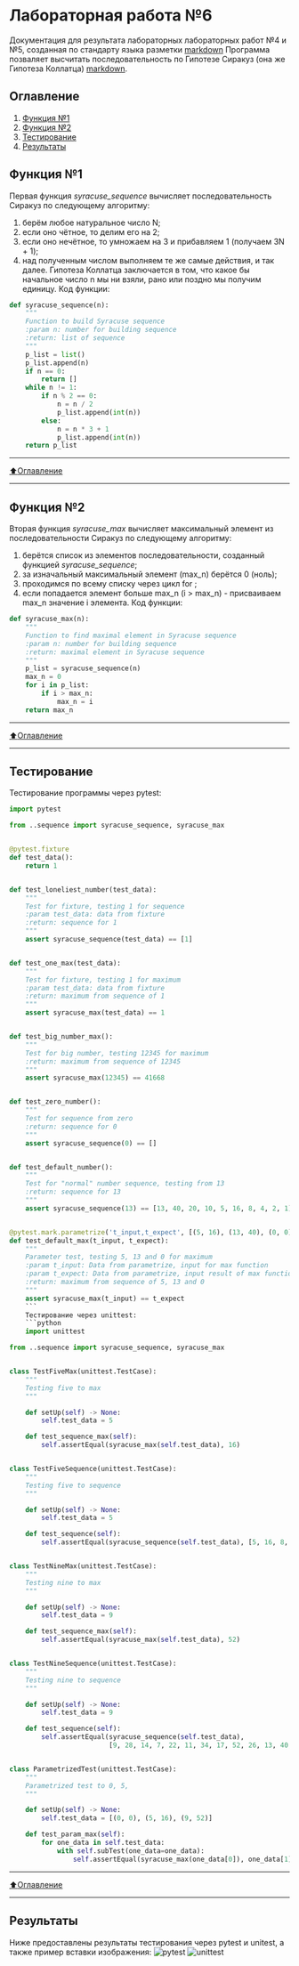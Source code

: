 # Лабораторная работа №6
Документация для результата лабораторных лабораторных работ №4 и №5, созданная по стандарту языка разметки [markdown](https://ru.wikipedia.org/wiki/Markdown)
Программа позваляет высчитать последовательность по Гипотезе Сиракуз (она же Гипотеза Коллатца) [markdown](https://ru.wikipedia.org/wiki/Гипотеза_Коллатца).

## Оглавление

1. [Функция №1](#Функция-№1)
2. [Функция №2](#Функция-№2)
3. [Тестирование](#Тестирование)
4. [Результаты](#Результаты)

## Функция №1
Первая функция *syracuse_sequence* вычисляет последовательность Сиракуз по следующему алгоритму:
1) берём любое натуральное число N;
2) если оно чётное, то делим его на 2;
3) если оно нечётное, то умножаем на 3 и прибавляем 1 (получаем 3N + 1);
4) над полученным числом выполняем те же самые действия, и так далее.
Гипотеза Коллатца заключается в том, что какое бы начальное число n мы
ни взяли, рано или поздно мы получим единицу. 
Код функции:
```python
def syracuse_sequence(n):
    """
    Function to build Syracuse sequence
    :param n: number for building sequence
    :return: list of sequence
    """
    p_list = list()
    p_list.append(n)
    if n == 0:
        return []
    while n != 1:
        if n % 2 == 0:
            n = n / 2
            p_list.append(int(n))
        else:
            n = n * 3 + 1
            p_list.append(int(n))
    return p_list
```
____
[:arrow_up:Оглавление](#Оглавление)
____
## Функция №2
Вторая функция *syracuse_max* вычисляет максимальный элемент из последовательности Сиракуз по следующему алгоритму:
1) берётся список из элементов последовательности, созданный функцией *syracuse_sequence*;
2) за изначальный максимальный элемент (max_n) берётся 0 (ноль);
3) проходимся по всему списку через цикл for ;
4) если попадается элемент больше max_n (i > max_n) - присваиваем max_n значение i элемента.
Код функции:
```python
def syracuse_max(n):
    """
    Function to find maximal element in Syracuse sequence
    :param n: number for building sequence
    :return: maximal element in Syracuse sequence
    """
    p_list = syracuse_sequence(n)
    max_n = 0
    for i in p_list:
        if i > max_n:
            max_n = i
    return max_n
```
____
[:arrow_up:Оглавление](#Оглавление)
____
## Тестирование
Тестирование программы через pytest:
```python
import pytest

from ..sequence import syracuse_sequence, syracuse_max


@pytest.fixture
def test_data():
    return 1


def test_loneliest_number(test_data):
    """
    Test for fixture, testing 1 for sequence
    :param test_data: data from fixture
    :return: sequence for 1
    """
    assert syracuse_sequence(test_data) == [1]


def test_one_max(test_data):
    """
    Test for fixture, testing 1 for maximum
    :param test_data: data from fixture
    :return: maximum from sequence of 1
    """
    assert syracuse_max(test_data) == 1


def test_big_number_max():
    """
    Test for big number, testing 12345 for maximum
    :return: maximum from sequence of 12345
    """
    assert syracuse_max(12345) == 41668


def test_zero_number():
    """
    Test for sequence from zero
    :return: sequence for 0
    """
    assert syracuse_sequence(0) == []


def test_default_number():
    """
    Test for "normal" number sequence, testing from 13
    :return: sequence for 13
    """
    assert syracuse_sequence(13) == [13, 40, 20, 10, 5, 16, 8, 4, 2, 1]


@pytest.mark.parametrize('t_input,t_expect', [(5, 16), (13, 40), (0, 0)])
def test_default_max(t_input, t_expect):
    """
    Parameter test, testing 5, 13 and 0 for maximum
    :param t_input: Data from parametrize, input for max function
    :param t_expect: Data from parametrize, input result of max function
    :return: maximum from sequence of 5, 13 and 0
    """
    assert syracuse_max(t_input) == t_expect
    ```
    Тестирование через unittest:
    ```python
    import unittest

from ..sequence import syracuse_sequence, syracuse_max


class TestFiveMax(unittest.TestCase):
    """
    Testing five to max
    """

    def setUp(self) -> None:
        self.test_data = 5

    def test_sequence_max(self):
        self.assertEqual(syracuse_max(self.test_data), 16)


class TestFiveSequence(unittest.TestCase):
    """
    Testing five to sequence
    """

    def setUp(self) -> None:
        self.test_data = 5

    def test_sequence(self):
        self.assertEqual(syracuse_sequence(self.test_data), [5, 16, 8, 4, 2, 1])


class TestNineMax(unittest.TestCase):
    """
    Testing nine to max
    """

    def setUp(self) -> None:
        self.test_data = 9

    def test_sequence_max(self):
        self.assertEqual(syracuse_max(self.test_data), 52)


class TestNineSequence(unittest.TestCase):
    """
    Testing nine to sequence
    """

    def setUp(self) -> None:
        self.test_data = 9

    def test_sequence(self):
        self.assertEqual(syracuse_sequence(self.test_data),
                         [9, 28, 14, 7, 22, 11, 34, 17, 52, 26, 13, 40, 20, 10, 5, 16, 8, 4, 2, 1])


class ParametrizedTest(unittest.TestCase):
    """
    Parametrized test to 0, 5,
    """

    def setUp(self) -> None:
        self.test_data = [(0, 0), (5, 16), (9, 52)]

    def test_param_max(self):
        for one_data in self.test_data:
            with self.subTest(one_data=one_data):
                self.assertEqual(syracuse_max(one_data[0]), one_data[1])
```
____
[:arrow_up:Оглавление](#Оглавление)
____
## Результаты
Ниже предоставлены результаты тестирования через pytest и unitest, а также пример вставки изображения:
![pytest](https://ibb.co/D1zYybd "100%")
![unittest](https://ibb.co/7QR2gqj "100%")

